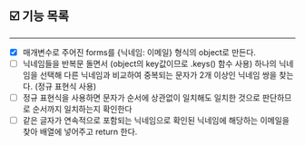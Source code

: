 ## ☑️ 기능 목록
---
- [x] 매개변수로 주어진 forms를 {닉네임: 이메일} 형식의 object로 만든다.
- [ ] 닉네임들을 반복문 돌면서 (object의 key값이므로 .keys() 함수 사용) 하나의 닉네임을 선택해 다른 닉네임과 비교하여 중복되는 문자가 2개 이상인 닉네임 쌍을 찾는다. (정규 표현식 사용) 
- [ ] 정규 표현식을 사용하면 문자가 순서에 상관없이 일치해도 일치한 것으로 판단하므로 순서까지 일치하는지 확인한다
- [ ] 같은 글자가 연속적으로 포함되는 닉네임으로 확인된 닉네임에 해당하는 이메일을 찾아 배열에 넣어주고 return 한다.
